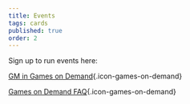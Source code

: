 ```yaml
---
title: Events
tags: cards
published: true
order: 2
---
```


Sign up to run events here:

[GM in Games on Demand](https://www.bigbadcon.com/games-on-demand/){.icon-games-on-demand}

[Games on Demand FAQ](https://www.bigbadcon.com/games-on-demand-how-it-works/){.icon-games-on-demand}

<!--[Run an Event](https://www.bigbadcon.com/run-an-event/){.icon-dice}-->

